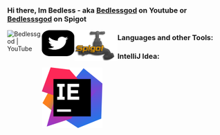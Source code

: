 ### Hi there, Im Bedless - aka [Bedlessgod][youtube] on Youtube or [Bedlesssgod][spigot] on Spigot

<a href="https://www.youtube.com/channel/UCf4GeEdUXZQsGjN5XBgdm-Q">
 <img align="left" alt="Bedlessgod | YouTube" width="80px" height="100px" src="https://cdn.jsdelivr.net/npm/simple-icons@v3/icons/youtube.svg" />
</a>


<a href="https://twitter.com/Bedlesssgod">
 <img align="left" alt="twitter.com" src="./twitter.svg" width="75" height="60">
</a>

<a href="https://www.spigotmc.org/resources/authors/bedlesssgod.1144926/">
<img align="left" alt="spigot.com" width="100" src="./spigot.png" />
</a>

###
###
### Languages and other Tools:
### IntelliJ Idea:

<d href="https://www.jetbrains.com/">
<img align="" alt="jetbrains.com" src="./idea.svg" />
</d>

[youtube]: https://www.youtube.com/channel/UCf4GeEdUXZQsGjN5XBgdm-Q
[spigot]: https://www.spigotmc.org/resources/authors/bedlesssgod.1144926/
[Download]: https://www.jetbrains.com/